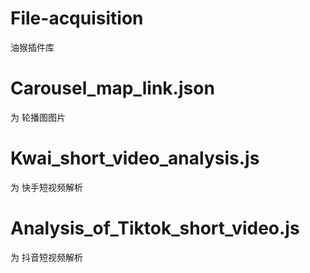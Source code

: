 # File-acquisition
油猴插件库

# Carousel_map_link.json
为    轮播图图片

# Kwai_short_video_analysis.js
为    快手短视频解析

# Analysis_of_Tiktok_short_video.js
为    抖音短视频解析
